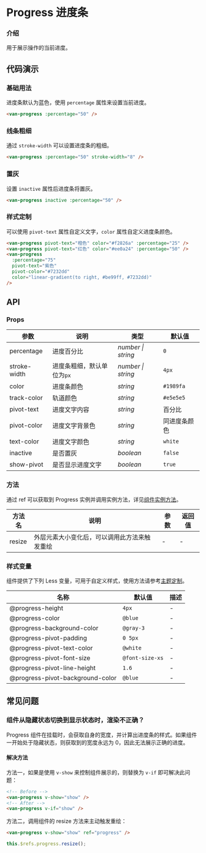 # Progress 进度条

### 介绍

用于展示操作的当前进度。

## 代码演示

### 基础用法

进度条默认为蓝色，使用 `percentage` 属性来设置当前进度。

```html
<van-progress :percentage="50" />
```

### 线条粗细

通过 `stroke-width` 可以设置进度条的粗细。

```html
<van-progress :percentage="50" stroke-width="8" />
```

### 置灰

设置 `inactive` 属性后进度条将置灰。

```html
<van-progress inactive :percentage="50" />
```

### 样式定制

可以使用 `pivot-text` 属性自定义文字，`color` 属性自定义进度条颜色。

```html
<van-progress pivot-text="橙色" color="#f2826a" :percentage="25" />
<van-progress pivot-text="红色" color="#ee0a24" :percentage="50" />
<van-progress
  :percentage="75"
  pivot-text="紫色"
  pivot-color="#7232dd"
  color="linear-gradient(to right, #be99ff, #7232dd)"
/>
```

## API

### Props

| 参数         | 说明                      | 类型               | 默认值       |
|--------------|-------------------------|--------------------|--------------|
| percentage   | 进度百分比                | _number \| string_ | `0`          |
| stroke-width | 进度条粗细，默认单位为`px` | _number \| string_ | `4px`        |
| color        | 进度条颜色                | _string_           | `#1989fa`    |
| track-color  | 轨道颜色                  | _string_           | `#e5e5e5`    |
| pivot-text   | 进度文字内容              | _string_           | 百分比       |
| pivot-color  | 进度文字背景色            | _string_           | 同进度条颜色 |
| text-color   | 进度文字颜色              | _string_           | `white`      |
| inactive     | 是否置灰                  | _boolean_          | `false`      |
| show-pivot   | 是否显示进度文字          | _boolean_          | `true`       |

### 方法

通过 ref 可以获取到 Progress 实例并调用实例方法，详见[组件实例方法](#/zh-CN/advanced-usage#zu-jian-shi-li-fang-fa)。

| 方法名 | 说明                                        | 参数 | 返回值 |
|--------|-------------------------------------------|------|--------|
| resize | 外层元素大小变化后，可以调用此方法来触发重绘 | -    | -      |

### 样式变量

组件提供了下列 Less 变量，可用于自定义样式，使用方法请参考[主题定制](#/zh-CN/theme)。

| 名称                             | 默认值          | 描述 |
|----------------------------------|-----------------|------|
| @progress-height                 | `4px`           | -    |
| @progress-color                  | `@blue`         | -    |
| @progress-background-color       | `@gray-3`       | -    |
| @progress-pivot-padding          | `0 5px`         | -    |
| @progress-pivot-text-color       | `@white`        | -    |
| @progress-pivot-font-size        | `@font-size-xs` | -    |
| @progress-pivot-line-height      | `1.6`           | -    |
| @progress-pivot-background-color | `@blue`         | -    |

## 常见问题

### 组件从隐藏状态切换到显示状态时，渲染不正确？

Progress 组件在挂载时，会获取自身的宽度，并计算出进度条的样式。如果组件一开始处于隐藏状态，则获取到的宽度永远为 0，因此无法展示正确的进度。

#### 解决方法

方法一，如果是使用 `v-show` 来控制组件展示的，则替换为 `v-if` 即可解决此问题：

```html
<!-- Before -->
<van-progress v-show="show" />
<!-- After -->
<van-progress v-if="show" />
```

方法二，调用组件的 resize 方法来主动触发重绘：

```html
<van-progress v-show="show" ref="progress" />
```

```js
this.$refs.progress.resize();
```
